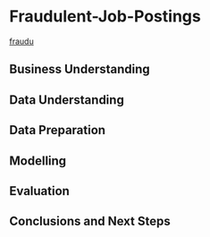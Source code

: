 # Fraudulent-Job-Postings
[fraudu](https://www.ctscomp.com/files/2018/08/rsz_screen-shot-2018-08-07-at-93304-am-copy.png)
## Business Understanding
## Data Understanding
## Data Preparation
## Modelling 
## Evaluation 
## Conclusions and Next Steps
